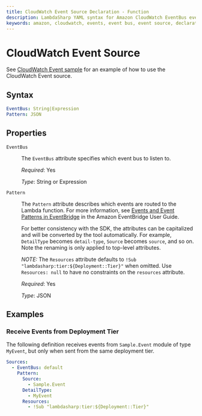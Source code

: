 ```yaml
---
title: CloudWatch Event Source Declaration - Function
description: LambdaSharp YAML syntax for Amazon CloudWatch EventBus event source
keywords: amazon, cloudwatch, events, event bus, event source, declaration, lambda, syntax, yaml, cloudformation
---
```

# CloudWatch Event Source

See [CloudWatch Event sample](https://github.com/LambdaSharp/LambdaSharpTool/tree/master/Samples/EventSample/) for an example of how to use the CloudWatch Event source.

## Syntax

```yaml
EventBus: String|Expression
Pattern: JSON
```

## Properties

<dl>

<dt><code>EventBus</code></dt>
<dd>

The <code>EventBus</code> attribute specifies which event bus to listen to.

<i>Required</i>: Yes

<i>Type</i>: String or Expression
</dd>

<dt><code>Pattern</code></dt>
<dd>

The <code>Pattern</code> attribute describes which events are routed to the Lambda function. For more information, see <a href="https://docs.aws.amazon.com/eventbridge/latest/userguide/eventbridge-and-event-patterns.html">Events and Event Patterns in EventBridge</a> in the Amazon EventBridge User Guide.

For better consistency with the SDK, the attributes can be capitalized and will be converted by the tool automatically. For example, <code>DetailType</code> becomes <code>detail-type</code>, <code>Source</code> becomes <code>source</code>, and so on. Note the renaming is only applied to top-level attributes.

<em>NOTE:</em> The <code>Resources</code> attribute defaults to <code>!Sub "lambdasharp:tier:${Deployment::Tier}"</code> when omitted. Use <code>Resources: null</code> to have no constraints on the <code>resources</code> attribute.

<i>Required</i>: Yes

<i>Type</i>: JSON
</dd>

</dl>

## Examples

### Receive Events from Deployment Tier

The following definition receives events from `Sample.Event` module of type `MyEvent`, but only when sent from the same deployment tier.

```yaml
Sources:
  - EventBus: default
    Pattern:
      Source:
        - Sample.Event
      DetailType:
        - MyEvent
      Resources:
        - !Sub "lambdasharp:tier:${Deployment::Tier}"
```
